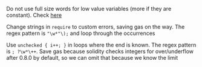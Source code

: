 Do not use full size words for low value variables (more if they are constant). Check [here](https://github.com/code-423n4/2023-07-basin/blob/c1b72d4e372a6246e0efbd57b47fb4cbb5d77062/src/Well.sol#L26-L28)

Change strings in `require` to custom errors, saving gas on the way. The regex pattern is `"\w*"\);` and loop through the occurrences

Use `unchecked { i++; }` in loops where the end is known. The regex pattern is `; ?\w*\++`. Save gas because solidity checks integers for over/underflow after 0.8.0 by default, so we can omit that because we know the limit